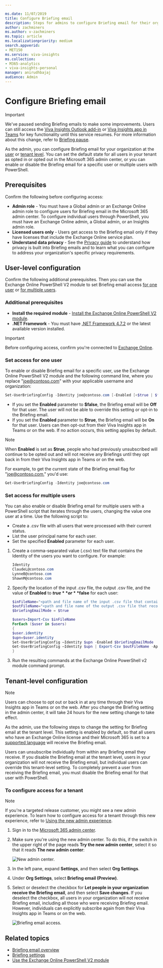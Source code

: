 ```yaml
---

ms.date: 11/07/2019
title: Configure Briefing email
description: Steps for admins to configure Briefing email for their organization
author: zachminers
ms.author: v-zachminers
ms.topic: article
ms.localizationpriority: medium 
search.appverid:
- MET150
ms.service: viva-insights
ms.collection: 
- M365-analytics
- viva-insights-personal
manager: anirudhbajaj
audience: Admin
---
```


# Configure Briefing email

>[!Important]
>We've paused sending Briefing emails to make some improvements. Users can still access the [Viva Insights Outlook add-in](../use/add-in.md) or [Viva Insights app in Teams](../teams/introduction.md) for key functionality until this service resumes. For more information about this change, refer to [Briefing pause](../reference/briefing-pause.md). 

As the admin, you can configure Briefing email for your organization at the [user](#user-level-configuration) or [tenant level](#tenant-level-configuration). You can set the default state for all users in your tenant as opted in or opted out in the Microsoft 365 admin center, or you can enable or disable the Briefing email for a specific user or multiple users with PowerShell.

## Prerequisites

Confirm the following before configuring access:

* **Admin role** - You must have a Global admin or an Exchange Online admin role to configure users for Briefing email in the Microsoft 365 admin center. To configure individual users through PowerShell, you must have an
Exchange Online admin, a Global admin, or an Insights admin role.
* **Licensed users only** - Users get access to the Briefing email only if they have licenses that include the Exchange Online service plan.
* **Understand data privacy** - See the [Privacy guide](be-privacy.md) to understand how privacy is built into Briefing emails and to learn what you can configure to address your organization's specific privacy requirements.

## User-level configuration

Confirm the following additional prerequisites. Then you can use the Exchange Online PowerShell V2 module to set Briefing email access [for one user](#set-access-for-one-user) or [for multiple users](#set-access-for-multiple-users).

### Additional prerequisites

* **Install the required module** - [Install the Exchange Online PowerShell V2 module](/powershell/exchange/exchange-online/exchange-online-powershell-v2/exchange-online-powershell-v2#install-and-maintain-the-exchange-online-powershell-v2-module).
* **.NET Framework** - You must have [.NET Framework 4.7.2](https://dotnet.microsoft.com/download/dotnet-framework) or the latest available version installed.

>[!Important]
>Before configuring access, confirm you're connected to [Exchange Online](/powershell/exchange/exchange-online/exchange-online-powershell-v2/exchange-online-powershell-v2#connect-to-exchange-online-using-the-exo-v2-module).

### Set access for one user

To enable or disable Briefing email for a specific user, use the Exchange Online PowerShell V2 module and the following command line, where you replace "joe@contoso.com" with your applicable username and organization:

```powershell
Set-UserBriefingConfig -Identity joe@contoso.com [-Enabled [<$true | $false>]
```

* If you set the **Enabled** parameter to **$false**, the Briefing email will be **Off** for that user. The user will not be able to override this setting or opt-in to the Briefing email.
* If you set the **Enabled** parameter to **$true**, the Briefing email will be **On** for that user. Users can then opt-out from their Viva Insights app in Teams or on the web. If no action occurs, this setting applies by default.

>[!Note]
>When **Enabled** is set as **$true**, people who had previously unsubscribed will continue to be opted out and will not receive any Briefings until they opt back in from their Viva Insights app in Teams or on the web.

For example, to get the current state of the Briefing email flag for "joe@contoso.com," you'd use:

```powershell
Get-UserBriefingConfig -Identity joe@contoso.com
```

### Set access for multiple users

You can also enable or disable Briefing email for multiple users with a PowerShell script that iterates through the users, changing the value one user at a time. Use the following script to:

* Create a .csv file with all users that were processed with their current status.
* List the user principal name for each user.
* Set the specified **Enabled** parameter for each user.

1. Create a comma-separated value (.csv) text file that contains the Identity of the users you want to configure. For example:

   ```powershell
   Identity
   ClaudeL@contoso.com
   LynneB@contoso.com
   ShawnM@contoso.com
   ```

2. Specify the location of the input .csv file, the output .csv file, and the value of **Enabled** to **$true** or **$false** for each user:

   ```powershell
   $inFileName="<path and file name of the input .csv file that contains the users, example: C:\admin\Users2Opt-in.csv>"
   $outFileName="<path and file name of the output .csv file that records the results, example: C:\admin\Users2Opt-in-Done.csv>"
   $briefingEmailMode = $true

   $users=Import-Csv $inFileName
   ForEach ($user in $users)
   {
   $user.identity
   $upn=$user.identity
   Set-UserBriefingConfig –Identity $upn -Enabled $briefingEmailMode
   Get-UserBriefingConfig –Identity $upn | Export-Csv $outFileName -Append
   }
   ```

3. Run the resulting commands at the Exchange Online PowerShell v2 module command prompt.

## Tenant-level configuration

>[!Note]
>Users can choose to opt out or back in at any time through their Viva Insights app in Teams or on the web. After you change the Briefing setting in the admin center, it will take 24 hours for the new setting change to take effect.

As the admin, use the following steps to change the setting for Briefing email at the tenant level. This setting is enabled by default, so that all users who have an Exchange Online license and their Microsoft 365 is set to a [supported language](be-languages.md) will receive the Briefing email.

Users can unsubscribe individually from within any Briefing email they receive. If you disable the Briefing email at the tenant level, users in your organization will not receive the Briefing email, but individual users can override this tenant-level setting. To completely prevent a user from receiving the Briefing email, you must disable the Briefing email for that user with PowerShell.

### To configure access for a tenant

>[!Note]
>If you're a targeted release customer, you might see a new admin experience. To learn how to configure access for a tenant through this new experience, refer to [Using the new admin experience](../../advanced/setup-maint/new-admin-experience.md).

1. Sign in to the [Microsoft 365 admin center](https://admin.microsoft.com/Adminportal).
2. Make sure you're using the new admin center. To do this, if the switch in the upper right of the page reads **Try the new admin center**, select it so that it reads **The new admin center**:

    ![New admin center.](./images/the-new-admin-center.png)

3. In the left pane, expand **Settings**, and then select **Org Settings**.
4. Under **Org Settings**, select **Briefing email (Preview)**.
5. Select or deselect the checkbox for **Let people in your organization receive the Briefing email**, and then select **Save changes**. If you deselect the checkbox, all users in your organization will not receive Briefing email, including all those who were receiving Briefing email. However, individuals can explicitly subscribe again from their Viva Insights app in Teams or on the web.

   ![Briefing email access.](./images/be-admin.png)

## Related topics

* [Briefing email overview](be-overview.md)
* [Briefing settings](be-settings.md)
* [Use the Exchange Online PowerShell V2 module](/powershell/exchange/exchange-online/exchange-online-powershell-v2/exchange-online-powershell-v2)

